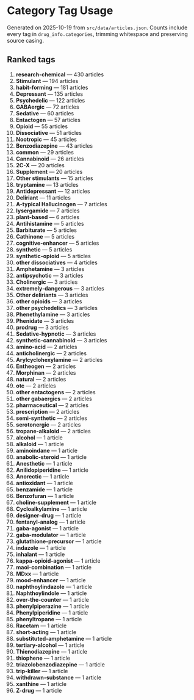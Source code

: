 # Category Tag Usage

Generated on 2025-10-19 from `src/data/articles.json`. Counts include every tag in `drug_info.categories`, trimming whitespace and preserving source casing.

## Ranked tags

1. **research-chemical** — 430 articles
2. **Stimulant** — 194 articles
3. **habit-forming** — 181 articles
4. **Depressant** — 135 articles
5. **Psychedelic** — 122 articles
6. **GABAergic** — 72 articles
7. **Sedative** — 60 articles
8. **Entactogen** — 57 articles
9. **Opioid** — 55 articles
10. **Dissociative** — 51 articles
11. **Nootropic** — 45 articles
12. **Benzodiazepine** — 43 articles
13. **common** — 29 articles
14. **Cannabinoid** — 26 articles
15. **2C-X** — 20 articles
16. **Supplement** — 20 articles
17. **Other stimulants** — 15 articles
18. **tryptamine** — 13 articles
19. **Antidepressant** — 12 articles
20. **Deliriant** — 11 articles
21. **A-typical Hallucinogen** — 7 articles
22. **lysergamide** — 7 articles
23. **plant-based** — 6 articles
24. **Antihistamine** — 5 articles
25. **Barbiturate** — 5 articles
26. **Cathinone** — 5 articles
27. **cognitive-enhancer** — 5 articles
28. **synthetic** — 5 articles
29. **synthetic-opioid** — 5 articles
30. **other dissociatives** — 4 articles
31. **Amphetamine** — 3 articles
32. **antipsychotic** — 3 articles
33. **Cholinergic** — 3 articles
34. **extremely-dangerous** — 3 articles
35. **Other deliriants** — 3 articles
36. **other opioids** — 3 articles
37. **other psychedelics** — 3 articles
38. **Phenethylamine** — 3 articles
39. **Phenidate** — 3 articles
40. **prodrug** — 3 articles
41. **Sedative-hypnotic** — 3 articles
42. **synthetic-cannabinoid** — 3 articles
43. **amino-acid** — 2 articles
44. **anticholinergic** — 2 articles
45. **Arylcyclohexylamine** — 2 articles
46. **Entheogen** — 2 articles
47. **Morphinan** — 2 articles
48. **natural** — 2 articles
49. **otc** — 2 articles
50. **other entactogens** — 2 articles
51. **other gabaergics** — 2 articles
52. **pharmaceutical** — 2 articles
53. **prescription** — 2 articles
54. **semi-synthetic** — 2 articles
55. **serotonergic** — 2 articles
56. **tropane-alkaloid** — 2 articles
57. **alcohol** — 1 article
58. **alkaloid** — 1 article
59. **aminoindane** — 1 article
60. **anabolic-steroid** — 1 article
61. **Anesthetic** — 1 article
62. **Anilidopiperidine** — 1 article
63. **Anorectic** — 1 article
64. **antioxidant** — 1 article
65. **benzamide** — 1 article
66. **Benzofuran** — 1 article
67. **choline-supplement** — 1 article
68. **Cycloalkylamine** — 1 article
69. **designer-drug** — 1 article
70. **fentanyl-analog** — 1 article
71. **gaba-agonist** — 1 article
72. **gaba-modulator** — 1 article
73. **glutathione-precursor** — 1 article
74. **indazole** — 1 article
75. **inhalant** — 1 article
76. **kappa-opioid-agonist** — 1 article
77. **maoi-combination** — 1 article
78. **MDxx** — 1 article
79. **mood-enhancer** — 1 article
80. **naphthoylindazole** — 1 article
81. **Naphthoylindole** — 1 article
82. **over-the-counter** — 1 article
83. **phenylpiperazine** — 1 article
84. **Phenylpiperidine** — 1 article
85. **phenyltropane** — 1 article
86. **Racetam** — 1 article
87. **short-acting** — 1 article
88. **substituted-amphetamine** — 1 article
89. **tertiary-alcohol** — 1 article
90. **Thienodiazepine** — 1 article
91. **thiophene** — 1 article
92. **triazolobenzodiazepine** — 1 article
93. **trip-killer** — 1 article
94. **withdrawn-substance** — 1 article
95. **xanthine** — 1 article
96. **Z-drug** — 1 article
